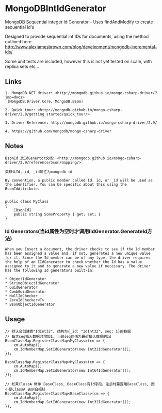 MongoDBIntIdGenerator
=====================

MongoDB Sequential integer Id Generator - Uses findAndModify to create sequential id's

Designed to provide sequential int IDs for documents, using the method outlined here: <http://www.alexjamesbrown.com/blog/development/mongodb-incremental-ids/>

Some unit tests are included, however this is not yet tested on scale, with replica sets etc...

## Links
    1. MongoDB.NET driver: <http://mongodb.github.io/mongo-csharp-driver/?jmp=docs>
     (MongoDB.Driver.Core, MongoDB.Bson)

    2. Quick tour: <http://mongodb.github.io/mongo-csharp-driver/2.8/getting_started/quick_tour/>

    3. Driver Reference: http://mongodb.github.io/mongo-csharp-driver/2.9/

    4. https://github.com/mongodb/mongo-csharp-driver

## Notes
    BsonId 及IdGenertor文档: <http://mongodb.github.io/mongo-csharp-driver/2.9/reference/bson/mapping/>

    类默认Id, id, _id属性为mongodb id

    By convention, a public member called Id, id, or _id will be used as the identifier. You can be specific about this using the BsonIdAttribute.


    public class MyClass 
    {
        [BsonId]
        public string SomeProperty { get; set; }
    }

### Id Generators(当id属性为空时才调用IIdGenerator.GenerateId方法)
    When you Insert a document, the driver checks to see if the Id member has been assigned a value and, if not, generates a new unique value for it. Since the Id member can be of any type, the driver requires the help of an IIdGenerator to check whether the Id has a value assigned to it and to generate a new value if necessary. The driver has the following Id generators built-in:

    * ObjectIdGenerator
    * StringObjectIdGenerator
    * GuidGenerator
    * CombGuidGenerator
    * NullIdChecker
    * ZeroIdChecker<T>
    * BsonObjectIdGenerator

## Usage

    // 默认会创建表"IdInt32", 结构为{_id: "IdInt32", seq: 1}的数据
    // 每次seq插入数据时增加1, 当前seq的值为最近插入数据的Id
    BsonClassMap.RegisterClassMap<MyClass>(cm => {
        cm.AutoMap();
        cm.IdMemberMap.SetIdGenerator(new Int32IdGenerator());
    });

	BsonClassMap.RegisterClassMap<MyClass>(cm => {
        cm.AutoMap();
        cm.IdMemberMap.SetIdGenerator(new Int64IdGenerator());
    });

    // 如果ClassA 继承 BaseClass, BaseClass有Id字段，注册时需要用BaseClass, 而不是ClassA 否则会报错
    BsonClassMap.RegisterClassMap<BaseClass>(cm => {
        cm.AutoMap();
        cm.IdMemberMap.SetIdGenerator(new Int32IdGenerator());
    });
